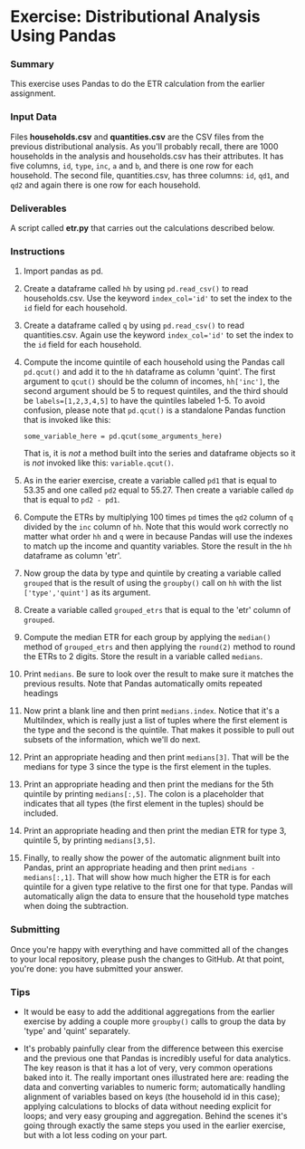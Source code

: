 # Exercise: Distributional Analysis Using Pandas

### Summary

This exercise uses Pandas to do the ETR calculation from the earlier
assignment.

### Input Data

Files **households.csv** and **quantities.csv** are the CSV files from the
previous distributional analysis. As you'll probably recall, there 
are 1000 households in the analysis and households.csv has their attributes. 
It has five columns, `id`, `type`, `inc`, `a` and `b`, and there is one row 
for each household. The second file, quantities.csv, has three columns: 
`id`, `qd1`, and `qd2` and again there is one row for each household.

### Deliverables

A script called **etr.py** that carries out the calculations described 
below.

### Instructions

1. Import pandas as pd.

1. Create a dataframe called `hh` by using `pd.read_csv()` to read
households.csv. Use the keyword `index_col='id'` to set the index 
to the `id` field for each household.

1. Create a dataframe called `q` by using `pd.read_csv()` to read
quantities.csv. Again use the keyword `index_col='id'` to set the index 
to the `id` field for each household.

1. Compute the income quintile of each household using the Pandas call 
    `pd.qcut()` and add it to the `hh` dataframe as column 'quint'. The
    first argument to `qcut()` should be the column of incomes,
    `hh['inc']`, the  second argument should be 5 to request quintiles,
    and the third should be `labels=[1,2,3,4,5]` to have the quintiles
    labeled 1-5. To avoid confusion, please note that `pd.qcut()` is a
    standalone Pandas function that is invoked like this:
    
    ```
    some_variable_here = pd.qcut(some_arguments_here)
    ```
    That is, it is *not* a method built into the series and dataframe
    objects so it is *not* invoked like this: `variable.qcut()`.
    
1. As in the earier exercise, create a variable called `pd1` that is equal 
to 53.35 and one called `pd2` equal to 55.27. Then create a variable called 
`dp` that is equal to `pd2 - pd1`.

1. Compute the ETRs by multiplying 100 times `pd` times the `qd2` column 
of `q` divided by the `inc` column of `hh`. Note that this would work
correctly no matter what order `hh` and `q` were in because Pandas will 
use the indexes to match up the income and quantity variables. Store 
the result in the `hh` dataframe as column 'etr'.

1. Now group the data by type and quintile by creating a variable called
`grouped` that is the result of using the `groupby()` call on `hh` with
the list `['type','quint']` as its argument.

1. Create a variable called `grouped_etrs` that is equal to the 'etr'
column of `grouped`.

1. Compute the median ETR for each group by applying the `median()`
method of `grouped_etrs` and then applying the `round(2)` method to round
the ETRs to 2 digits. Store the result in a variable called `medians`.

1. Print `medians`. Be sure to look over the result to make sure it 
matches the previous results. Note that Pandas automatically omits 
repeated headings

1. Now print a blank line and then print `medians.index`. Notice that it's 
a MultiIndex, which is really just a list of tuples where the first 
element is the type and the second is the quintile. That makes it 
possible to pull out subsets of the information, which we'll do next. 

1. Print an appropriate heading and then print `medians[3]`. That will be 
the medians for type 3 since the type is the first element in the tuples.

1. Print an appropriate heading and then print the medians for the 5th 
quintile by printing `medians[:,5]`. The colon is a placeholder that 
indicates that all types (the first element in the tuples) should be 
included.

1. Print an appropriate heading and then print the median ETR for type 3, 
quintile 5, by printing `medians[3,5]`.

1. Finally, to really show the power of the automatic alignment built 
into Pandas, print an appropriate heading and then print `medians - 
medians[:,1]`. That will show how much higher the ETR is for each quintile 
for a given type relative to the first one for that type. Pandas will 
automatically align the data to ensure that the household type matches when
doing the subtraction.

### Submitting

Once you're happy with everything and have committed all of the changes to
your local repository, please push the changes to GitHub. At that point, 
you're done: you have submitted your answer.

### Tips

+ It would be easy to add the additional aggregations from the earlier
exercise by adding a couple more `groupby()` calls to group the data by 
'type' and 'quint' separately.

+ It's probably painfully clear from the difference between this 
exercise and the previous one that Pandas is incredibly useful for 
data analytics. The key reason is that it has a lot of very, very 
common operations baked into it. The really important ones illustrated 
here are: reading the data and converting variables to numeric form;
automatically handling alignment of variables based on keys (the 
household id in this case); applying calculations to blocks of data 
without needing explicit for loops; and very easy grouping and 
aggregation. Behind the scenes it's going through exactly the same steps
you used in the earlier exercise, but with a lot less coding on your 
part.
